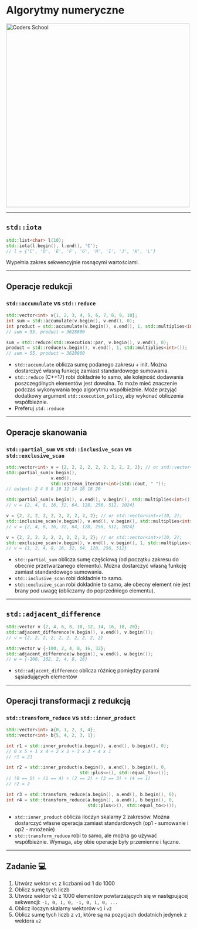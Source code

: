 <!-- .slide: data-background="#111111" -->

# Algorytmy numeryczne

<a href="https://coders.school">
    <img width="500" src="../img/coders_school_logo.png" alt="Coders School" class="plain">
</a>

___

## `std::iota`

```cpp
std::list<char> l(10);
std::iota(l.begin(), l.end(), 'C');
// l = {'C', 'D', 'E', 'F', 'G', 'H', 'I', 'J', 'K', 'L'}
```
<!-- .element: class="fragment fade-in" -->

Wypełnia zakres sekwencyjnie rosnącymi wartościami.
<!-- .element: class="fragment fade-in" -->

___
<!-- .element: style="font-size: 0.9em" -->

## Operacje redukcji

### `std::accumulate` vs `std::reduce`
<!-- .element: class="fragment fade-in" -->

```cpp
std::vector<int> v{1, 2, 3, 4, 5, 6, 7, 8, 9, 10};
int sum = std::accumulate(v.begin(), v.end(), 0);
int product = std::accumulate(v.begin(), v.end(), 1, std::multiplies<int>());
// sum = 55, product = 3628800

sum = std::reduce(std::execution::par, v.begin(), v.end(), 0);
product = std::reduce(v.begin(), v.end(), 1, std::multiplies<int>());
// sum = 55, product = 3628800
```
<!-- .element: class="fragment fade-in" -->

* <!-- .element: class="fragment fade-in" --> <code>std::accumulate</code> oblicza sumę podanego zakresu + init. Można dostarczyć własną funkcję zamiast standardowego sumowania.
* <!-- .element: class="fragment fade-in" --> <code>std::reduce</code> (C++17) robi dokładnie to samo, ale kolejność dodawania poszczególnych elementów jest dowolna. To może mieć znaczenie podczas wykonywania tego algorytmu współbieżnie. Może przyjąć dodatkowy argument <code>std::execution_policy</code>, aby wykonać obliczenia współbieżnie.
* <!-- .element: class="fragment fade-in" --> Preferuj <code>std::reduce</code>

___
<!-- .element: style="font-size: 0.75em" -->

## Operacje skanowania

### `std::partial_sum` vs `std::inclusive_scan` vs `std::exclusive_scan`

```cpp
std::vector<int> v = {2, 2, 2, 2, 2, 2, 2, 2, 2, 2}; // or std::vector<int>v(10, 2);
std::partial_sum(v.begin(),
                 v.end(),
                 std::ostream_iterator<int>(std::cout, " "));
// output: 2 4 6 8 10 12 14 16 18 20

std::partial_sum(v.begin(), v.end(), v.begin(), std::multiplies<int>());
// v = {2, 4, 8, 16, 32, 64, 128, 256, 512, 1024}

v = {2, 2, 2, 2, 2, 2, 2, 2, 2, 2}; // or std::vector<int>v(10, 2);
std::inclusive_scan(v.begin(), v.end(), v.begin(), std::multiplies<int>());
// v = {2, 4, 8, 16, 32, 64, 128, 256, 512, 1024}

v = {2, 2, 2, 2, 2, 2, 2, 2, 2, 2}; // or std::vector<int>v(10, 2);
std::exclusive_scan(v.begin(), v.end(), v.begin(), 1, std::multiplies<int>());
// v = {1, 2, 4, 8, 16, 32, 64, 128, 256, 512}
```
<!-- .element: class="fragment fade-in" -->

* <!-- .element: class="fragment fade-in" --> <code>std::partial_sum</code> oblicza sumę częściową (od początku zakresu do obecnie przetwarzanego elementu). Można dostarczyć własną funkcję zamiast standardowego sumowania.
* <!-- .element: class="fragment fade-in" --> <code>std::inclusive_scan</code> robi dokładnie to samo.
* <!-- .element: class="fragment fade-in" --> <code>std::exclusive_scan</code> robi dokładnie to samo, ale obecny element nie jest brany pod uwagę (obliczamy do poprzedniego elementu).

___

## `std::adjacent_difference`

```cpp
std::vector v {2, 4, 6, 8, 10, 12, 14, 16, 18, 20};
std::adjacent_difference(v.begin(), v.end(), v.begin());
// v = {2, 2, 2, 2, 2, 2, 2, 2, 2, 2}

std::vector w {-100, 2, 4, 8, 16, 32};
std::adjacent_difference(w.begin(), w.end(), w.begin());
// w = {-100, 102, 2, 4, 8, 16}
```
<!-- .element: class="fragment fade-in" -->

* <!-- .element: class="fragment fade-in" --> <code>std::adjacent_difference</code> oblicza różnicę pomiędzy parami sąsiadujących elementów

___
<!-- .element: style="font-size: 0.8em" -->

## Operacji transformacji z redukcją

### `std::transform_reduce` vs `std::inner_product`

```cpp
std::vector<int> a{0, 1, 2, 3, 4};
std::vector<int> b{5, 4, 2, 3, 1};

int r1 = std::inner_product(a.begin(), a.end(), b.begin(), 0);
// 0 x 5 + 1 x 4 + 2 x 2 + 3 x 3 + 4 x 1
// r1 = 21

int r2 = std::inner_product(a.begin(), a.end(), b.begin(), 0,
                            std::plus<>(), std::equal_to<>());
// (0 == 5) + (1 == 4) + (2 == 2) + (3 == 3) + (4 == 1)
// r2 = 2

int r3 = std::transform_reduce(a.begin(), a.end(), b.begin(), 0);
int r4 = std::transform_reduce(a.begin(), a.end(), b.begin(), 0,
                               std::plus<>(), std::equal_to<>());
```
<!-- .element: class="fragment fade-in" -->

* <!-- .element: class="fragment fade-in" --> <code>std::inner_product</code> oblicza iloczyn skalarny 2 zakresów. Można dostarczyć własne operacja zamiast standardowych (op1 - sumowanie i op2 - mnożenie)
* <!-- .element: class="fragment fade-in" --> <code>std::transform_reduce</code> robi to samo, ale można go używać współbieżnie. Wymaga, aby obie operacje były przemienne i łączne.

___

## Zadanie 💻

1. Utwórz wektor `v1` z liczbami od 1 do 1000
2. Oblicz sumę tych liczb
3. Utwórz wektor `v2` z 1000 elementów powtarzających się w następującej sekwencji: `-1, 0, 1, 0, -1, 0, 1, 0, ...`
4. Oblicz iloczyn skalarny wektorów `v1` i `v2`
5. Oblicz sumę tych liczb z `v1`, które są na pozycjach dodatnich jedynek z wektora `v2`
